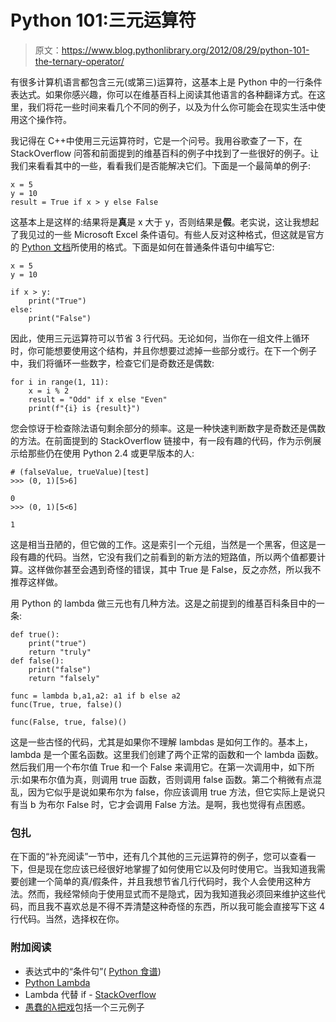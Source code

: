 # Python 101:三元运算符

> 原文：<https://www.blog.pythonlibrary.org/2012/08/29/python-101-the-ternary-operator/>

有很多计算机语言都包含三元(或第三)运算符，这基本上是 Python 中的一行条件表达式。如果你感兴趣，你可以在维基百科上阅读其他语言的各种翻译方式。在这里，我们将花一些时间来看几个不同的例子，以及为什么你可能会在现实生活中使用这个操作符。

我记得在 C++中使用三元运算符时，它是一个问号。我用谷歌查了一下，在 StackOverflow 问答和前面提到的维基百科的例子中找到了一些很好的例子。让我们来看看其中的一些，看看我们是否能解决它们。下面是一个最简单的例子:

```
x = 5
y = 10
result = True if x > y else False

```

这基本上是这样的:结果将是**真**是 x 大于 y，否则结果是**假**。老实说，这让我想起了我见过的一些 Microsoft Excel 条件语句。有些人反对这种格式，但这就是官方的 [Python 文档](http://docs.python.org/release/3.0.1/reference/expressions.html#boolean-operations)所使用的格式。下面是如何在普通条件语句中编写它:

```
x = 5
y = 10

if x > y:
    print("True")
else:
    print("False")

```

因此，使用三元运算符可以节省 3 行代码。无论如何，当你在一组文件上循环时，你可能想要使用这个结构，并且你想要过滤掉一些部分或行。在下一个例子中，我们将循环一些数字，检查它们是奇数还是偶数:

```
for i in range(1, 11):
    x = i % 2
    result = "Odd" if x else "Even"
    print(f"{i} is {result}")

```

您会惊讶于检查除法语句剩余部分的频率。这是一种快速判断数字是奇数还是偶数的方法。在前面提到的 StackOverflow 链接中，有一段有趣的代码，作为示例展示给那些仍在使用 Python 2.4 或更早版本的人:

```
# (falseValue, trueValue)[test]
>>> (0, 1)[5>6]

0
>>> (0, 1)[5<6]

1

```

这是相当丑陋的，但它做的工作。这是索引一个元组，当然是一个黑客，但这是一段有趣的代码。当然，它没有我们之前看到的新方法的短路值，所以两个值都要计算。这样做你甚至会遇到奇怪的错误，其中 True 是 False，反之亦然，所以我不推荐这样做。

用 Python 的 lambda 做三元也有几种方法。这是之前提到的维基百科条目中的一条:

```
def true():
    print("true")
    return "truly"
def false():
    print("false")
    return "falsely"

func = lambda b,a1,a2: a1 if b else a2
func(True, true, false)()

func(False, true, false)()

```

这是一些古怪的代码，尤其是如果你不理解 lambdas 是如何工作的。基本上，lambda 是一个匿名函数。这里我们创建了两个正常的函数和一个 lambda 函数。然后我们用一个布尔值 True 和一个 False 来调用它。在第一次调用中，如下所示:如果布尔值为真，则调用 true 函数，否则调用 false 函数。第二个稍微有点混乱，因为它似乎是说如果布尔为 false，你应该调用 true 方法，但它实际上是说只有当 b 为布尔 False 时，它才会调用 False 方法。是啊，我也觉得有点困惑。

### 包扎

在下面的“补充阅读”一节中，还有几个其他的三元运算符的例子，您可以查看一下，但是现在您应该已经很好地掌握了如何使用它以及何时使用它。当我知道我需要创建一个简单的真/假条件，并且我想节省几行代码时，我个人会使用这种方法。然而，我经常倾向于使用显式而不是隐式，因为我知道我必须回来维护这些代码，而且我不喜欢总是不得不弄清楚这种奇怪的东西，所以我可能会直接写下这 4 行代码。当然，选择权在你。

### 附加阅读

*   表达式中的“条件句”( [Python 食谱](http://code.activestate.com/recipes/52310/))
*   [Python Lambda](https://www.blog.pythonlibrary.org/2010/07/19/the-python-lambda/)
*   Lambda 代替 if - [StackOverflow](http://stackoverflow.com/questions/7076703/lambda-instead-of-if-statement)
*   [愚蠢的λ把戏](http://p-nand-q.com/python/stupid_lambda_tricks.html)包括一个三元例子
